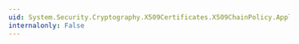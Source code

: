 ```yaml
---
uid: System.Security.Cryptography.X509Certificates.X509ChainPolicy.ApplicationPolicy
internalonly: False
---
```

